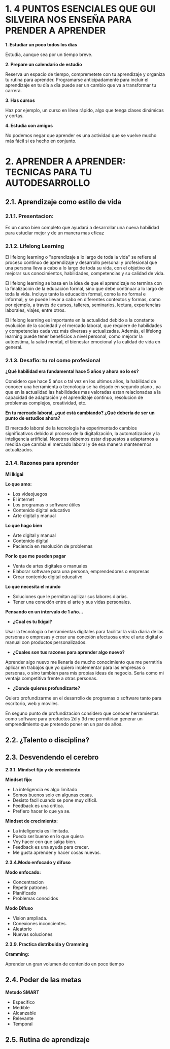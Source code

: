 # 1. 4 PUNTOS ESENCIALES QUE GUI SILVEIRA NOS ENSEÑA PARA PRENDER A APRENDER
**1. Estudiar un poco todos los dias**

Estudia, aunque sea por un tiempo breve.

**2. Prepare un calendario de estudio**

Reserva un espacio de tiempo, compremetete con tu aprendizaje y organiza tu rutina para aprender. Programarse anticipadamente para incluir el aprendizaje en tu día a día puede ser un cambio que va a transformar tu carrera.

**3. Has cursos**

Haz por ejemplo, un curso en línea rápido, algo que tenga clases dinámicas y cortas.

**4. Estudia con amigos**

No podemos negar que aprender es una actividad que se vuelve mucho más fácil si es hecho en conjunto.

# 2. APRENDER A APRENDER: TECNICAS PARA TU AUTODESARROLLO 

## 2.1. Aprendizaje como estilo de vida

### 2.1.1. Presentacion:

Es un curso bien completo que ayudará a desarrollar una nueva habilidad para estudiar mejor y de un manera mas eficaz

### 2.1.2. Lifelong Learning

El lifelong learning o "aprendizaje a lo largo de toda la vida" se refiere al proceso continuo de aprendizaje y desarrollo personal y profesional que una persona lleva a cabo a lo largo de toda su vida, con el objetivo de mejorar sus conocimientos, habilidades, competencias y su calidad de vida.

El lifelong learning se basa en la idea de que el aprendizaje no termina con la finalización de la educación formal, sino que debe continuar a lo largo de toda la vida. Incluye tanto la educación formal, como la no formal e informal, y se puede llevar a cabo en diferentes contextos y formas, como por ejemplo, a través de cursos, talleres, seminarios, lectura, experiencias laborales, viajes, entre otros.

El lifelong learning es importante en la actualidad debido a la constante evolución de la sociedad y el mercado laboral, que requiere de habilidades y competencias cada vez más diversas y actualizadas. Además, el lifelong learning puede tener beneficios a nivel personal, como mejorar la autoestima, la salud mental, el bienestar emocional y la calidad de vida en general.

### 2.1.3. Desafio: tu rol como profesional

**¿Qué habilidad era fundamental hace 5 años y ahora no lo es?** 

Considero que hace 5 años o tal vez en los ultimos años, la habilidad de conocer una herramienta o tecnologia se ha dejado en segundo plano , ya que en la actualidad las habilidades mas valoradas estan relacionadas a la capacidad de adaptación y el aprendizaje continuo, resolucion de problemas complejos, creatividad, etc.

**En tu mercado laboral, ¿qué está cambiando? ¿Qué debería de ser un punto de estudios ahora?** 

El mercado laboral de la tecnología ha experimentado cambios significativos debido al proceso de la digitalización, la automatizacion y la inteligencia artificial. Nosotros debemos estar dispuestos a adaptarnos a medida que cambia el mercado laboral y de esa manera mantenernos actualizados.

### 2.1.4. Razones para aprender

**Mi Ikigai**

**Lo que amo:**
- Los videojuegos
- El internet
- Los programas o software útiles
- Contenido digital educativo
- Arte digital y manual

**Lo que hago bien**
- Arte digital y manual
- Contenido digital
- Paciencia en resolución de problemas

**Por lo que me pueden pagar**
- Venta de artes digitales o manuales
- Elaborar software para una persona, emprendedores o empresas
- Crear contenido digital educativo

**Lo que necesita el mundo**
- Soluciones que le permitan agilizar sus labores diarias.
- Tener una conexión entre el arte y sus vidas personales.


**Pensando en un intervalo de 1 año...**
- **¿Cual es tu Ikigai?**

Usar la tecnologia o herramientas digitales para facilitar la vida diaria de las personas o empresas y crear una conexión afectuosa entre el arte digital o manual con productos personalizados.

- **¿Cuales son tus razones para aprender algo nuevo?**

Aprender algo nuevo me llenaria de mucho conocimiento que me permtiria aplicar en trabajos que yo quiero implementar para las empresas o personas, o sino tambien para mis propias ideas de negocio. Seria como mi ventaja competitiva frente a otras personas.

- **¿Donde quieres profundizarte?**

Quiero profundizarme en el desarrollo de programas o software tanto para escritorio, web y moviles. 

En seguno punto de profundizacion considero que conocer herramientas como software para productos 2d y 3d me permitirian generar un emprendimiento que pretendo poner en un par de años.


## 2.2. ¿Talento o disciplina?

## 2.3. Desvendendo el cerebro

**2.3.1. Mindset fijo y de crecimiento**

**Mindset fijo:**

- La inteligencia es algo limitado
- Somos buenos solo en algunas cosas.
- Desisto facil cuando se pone muy dificil.
- Feedback es una critica.
- Prefiero hacer lo que ya se.


**Mindset de crecimiento:**

- La inteligencia es ilimitada.
- Puedo ser bueno en lo que quiera
- Voy hacer con que salga bien.
- Feedback es una ayuda para crecer.
- Me gusta aprender y hacer cosas nuevas.

**2.3.4.Modo enfocado y difuso**

**Modo enfocado:**

- Concentracion
- Repetir patrones
- Planificado
- Problemas conocidos

**Modo Difuso**

- Vision ampliada.
- Conexiones inconcientes.
- Aleatorio
- Nuevas soluciones

**2.3.9. Practica distribuida y Cramming**

**Cramming:**

Aprender un gran volumen de contenido en poco tiempo

## 2.4. Poder de las metas

**Metodo SMART**

- Especifico
- Medible
- Alcanzable
- Relevante
- Temporal

## 2.5. Rutina de aprendizaje
